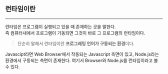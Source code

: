 ## 런타임이란

---

런타임은 프로그램이 실행되고 있을 때 존재하는 곳을 말한다. <br />
즉 컴퓨터내에서 프로그램이 기동되면 그것이 바로 그 프로그램의 런타임이다.

> 단순히 말해서 런타임이란 **프로그래밍 언어가 구동되는 환경**이다.

Javascipt라면 Web Browser에서 작동되는 Javascript 측면이 있고, Node.js라는 환경에서 구동되는 측면이 존재한다. 여기서 Browser와 Node.js를 런타임이라고 볼 수 있다.
